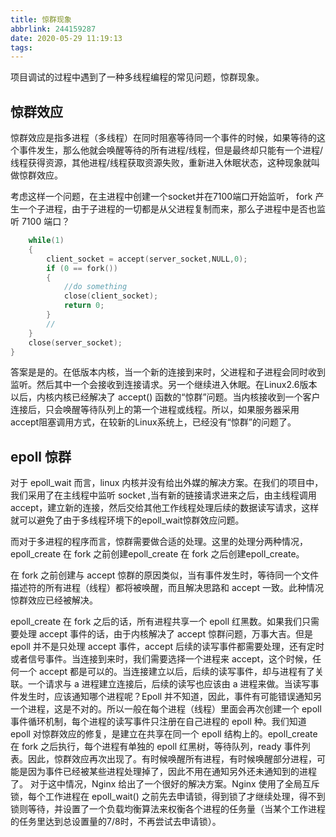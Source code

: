 ```yaml
---
title: 惊群现象
abbrlink: 244159287
date: 2020-05-29 11:19:13
tags:
---
```


项目调试的过程中遇到了一种多线程编程的常见问题，惊群现象。
<!--more-->

## 惊群效应
惊群效应是指多进程（多线程）在同时阻塞等待同一个事件的时候，如果等待的这个事件发生，那么他就会唤醒等待的所有进程/线程，但是最终却只能有一个进程/线程获得资源，其他进程/线程获取资源失败，重新进入休眠状态，这种现象就叫做惊群效应。

考虑这样一个问题，在主进程中创建一个socket并在7100端口开始监听， fork 产生一个子进程，由于子进程的一切都是从父进程复制而来，那么子进程中是否也监听 7100 端口？
```c++
    while(1)
    {
    	client_socket = accept(server_socket,NULL,0);
        if (0 == fork())
        {
            //do something
            close(client_socket);
            return 0;
        }
        //
    }
    close(server_socket);
}
```

答案是是的。在低版本内核，当一个新的连接到来时，父进程和子进程会同时收到监听。然后其中一个会接收到连接请求。另一个继续进入休眠。在Linux2.6版本以后，内核内核已经解决了 accept() 函数的“惊群”问题。当内核接收到一个客户连接后，只会唤醒等待队列上的第一个进程或线程。所以，如果服务器采用accept阻塞调用方式，在较新的Linux系统上，已经没有“惊群”的问题了。

## epoll 惊群
对于 epoll_wait 而言，linux 内核并没有给出外媒的解决方案。在我们的项目中，我们采用了在主线程中监听 socket ,当有新的链接请求进来之后，由主线程调用 accept，建立新的连接，然后交给其他工作线程处理后续的数据读写请求，这样就可以避免了由于多线程环境下的epoll_wait惊群效应问题。

而对于多进程的程序而言，惊群需要做合适的处理。这里的处理分两种情况，epoll_create 在 fork 之前创建epoll_create 在 fork 之后创建epoll_create。

在 fork 之前创建与 accept 惊群的原因类似，当有事件发生时，等待同一个文件描述符的所有进程（线程）都将被唤醒，而且解决思路和 accept 一致。此种情况惊群效应已经被解决。

epoll_create 在 fork 之后的话，所有进程共享一个 epoll 红黑数。如果我们只需要处理 accept 事件的话，由于内核解决了 accept 惊群问题，万事大吉。但是 epoll 并不是只处理 accept 事件，accept 后续的读写事件都需要处理，还有定时或者信号事件。当连接到来时，我们需要选择一个进程来 accept，这个时候，任何一个 accept 都是可以的。当连接建立以后，后续的读写事件，却与进程有了关联。一个请求与 a 进程建立连接后，后续的读写也应该由 a 进程来做。当读写事件发生时，应该通知哪个进程呢？Epoll 并不知道，因此，事件有可能错误通知另一个进程，这是不对的。所以一般在每个进程（线程）里面会再次创建一个 epoll 事件循环机制，每个进程的读写事件只注册在自己进程的 epoll 种。我们知道 epoll 对惊群效应的修复，是建立在共享在同一个 epoll 结构上的。epoll_create 在 fork 之后执行，每个进程有单独的 epoll 红黑树，等待队列，ready 事件列表。因此，惊群效应再次出现了。有时候唤醒所有进程，有时候唤醒部分进程，可能是因为事件已经被某些进程处理掉了，因此不用在通知另外还未通知到的进程了。
对于这中情况，Nginx 给出了一个很好的解决方案。Nginx 使用了全局互斥锁，每个工作进程在 epoll_wait() 之前先去申请锁，得到锁了才继续处理，得不到锁则等待，并设置了一个负载均衡算法来权衡各个进程的任务量（当某个工作进程的任务里达到总设置量的7/8时，不再尝试去申请锁）。
